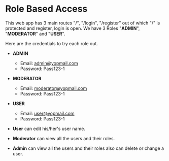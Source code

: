 # Role Based Access

This web app has 3 main routes "/", "/login", "/register" out of which "/" is protected and register, login is open.
We have 3 Roles "**ADMIN**", "**MODERATOR**" and "**USER**".

Here are the credentials to try each role out.

- **ADMIN**

  - Email: admin@yopmail.com
  - Password: Pass123-1

- **MODERATOR**

  - Email: moderator@yopmail.com
  - Password: Pass123-1

- **USER**

  - Email: user@yopmail.com
  - Password: Pass123-1

- **User** can edit his/her's user name.
- **Moderator** can view all the users and their roles.
- **Admin** can view all the users and their roles also can delete or change a user.
